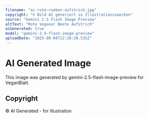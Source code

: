 ```yaml
---
filename: "ai-rote-rueben-aufstrich.jpg"
copyright: "© Bild AI generiert zu Illustrationszwecken"
source: "Gemini 2.5 Flash Image Preview"
altText: "Rote Veganer Beete Aufstrich"
aiGenerated: true
model: "gemini-2.5-flash-image-preview"
uploadDate: "2025-09-04T12:26:30.535Z"
---
```


# AI Generated Image

This image was generated by gemini-2.5-flash-image-preview for VeganBlatt.

## Copyright
© AI Generated - for illustration
